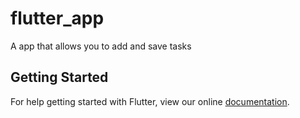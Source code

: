 # flutter_app

A app that allows you to add and save tasks

## Getting Started

For help getting started with Flutter, view our online
[documentation](https://flutter.io/).
